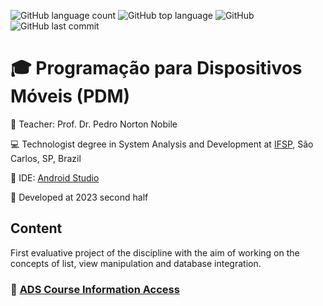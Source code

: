 ![GitHub language count](https://img.shields.io/github/languages/count/rasmolina/SplitTheBill)
![GitHub top language](https://img.shields.io/github/languages/top/rasmolina/SplitTheBill)
![GitHub](https://img.shields.io/github/license/rasmolina/SplitTheBill)
![GitHub last commit](https://img.shields.io/github/last-commit/rasmolina/SplitTheBill)


# :mortar_board: Programação para Dispositivos Móveis (PDM)

:triangular_flag_on_post: Teacher: Prof. Dr. Pedro Norton Nobile

:computer: Technologist degree in System Analysis and Development at [IFSP](https://www.ifsp.edu.br/), São Carlos, SP, Brazil

:triangular_ruler: IDE: [Android Studio]([https://code.visualstudio.com/](https://developer.android.com/studio))

:calendar: Developed at 2023 second half

## Content
First evaluative project of the discipline with the aim of working on the concepts of list, view manipulation and database integration.

### :link: [ADS Course Information Access](https://scl.ifsp.edu.br/index.php/cursos.html?id=116:ads&catid=61)



